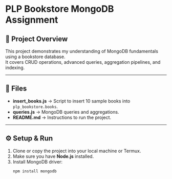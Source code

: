 # PLP Bookstore MongoDB Assignment

## 📌 Project Overview
This project demonstrates my understanding of MongoDB fundamentals using a bookstore database.  
It covers CRUD operations, advanced queries, aggregation pipelines, and indexing.

---

## 📂 Files
- **insert_books.js** → Script to insert 10 sample books into `plp_bookstore.books`.
- **queries.js** → MongoDB queries and aggregations.
- **README.md** → Instructions to run the project.

---

## ⚙️ Setup & Run

1. Clone or copy the project into your local machine or Termux.
2. Make sure you have **Node.js** installed.
3. Install MongoDB driver:
   ```bash
   npm install mongodb